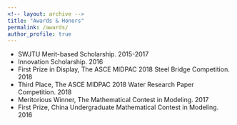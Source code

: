 ```yaml
---
<!-- layout: archive -->
title: "Awards & Honors"
permalink: /awards/
author_profile: true
---
```


* SWJTU Merit-based Scholarship. 2015-2017
* Innovation Scholarship. 2016
* First Prize in Display, The ASCE MIDPAC 2018 Steel Bridge Competition. 2018
* Third Place, The ASCE MIDPAC 2018 Water Research Paper Competition.  2018
* Meritorious Winner, The Mathematical Contest in Modeling. 2017
* First Prize, China Undergraduate Mathematical Contest in Modeling. 2016

